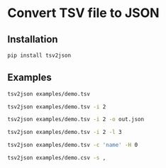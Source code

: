 # Convert TSV file to JSON

## Installation
```bash
pip install tsv2json
```

## Examples
```bash
tsv2json examples/demo.tsv

tsv2json examples/demo.tsv -i 2

tsv2json examples/demo.tsv -i 2 -o out.json

tsv2json examples/demo.tsv -i 2 -l 3

tsv2json examples/demo.tsv -c 'name' -H 0

tsv2json examples/demo.csv -s , 
```
